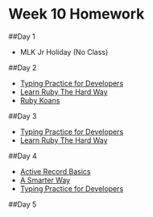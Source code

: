 # Week 10 Homework

##Day 1
- MLK Jr Holiday (No Class)

##Day 2
- <a href="https://typing.io/">Typing Practice for Developers</a>
- <a href="https://learnrubythehardway.org/book/">Learn Ruby The Hard Way</a> 
- <a href="http://rubykoans.com/">Ruby Koans</a>

##Day 3
- <a href="https://typing.io/">Typing Practice for Developers</a>
- <a href="https://learnrubythehardway.org/book/">Learn Ruby The Hard Way</a>

##Day 4
- <a href="http://guides.rubyonrails.org/active_record_basics.html">Active Record Basics</a>
- <a href="https://github.com/Sharique-Hasan/SaylaniBatch2-JavaScript/blob/master/A%20Smarter%20Way%20to%20Learn%20JavaScript.pdf">A Smarter Way</a>
- <a href="https://typing.io/">Typing Practice for Developers</a>


##Day 5
